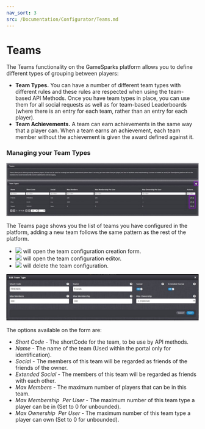 ```yaml
---
nav_sort: 3
src: /Documentation/Configurator/Teams.md
---
```


# Teams

The Teams functionality on the GameSparks platform allows you to define different types of grouping between players:
* **Team Types.** You can have a number of different team types with different rules and these rules are respected when using the team-based API Methods. Once you have team types in place, you can use them for all social requests as well as for team-based Leaderboards (where there is an entry for each team, rather than an entry for each player).
* **Team Achievements.** A team can earn achievements in the same way that a player can. When a team earns an achievement, each team member without the achievement is given the award defined against it.

### Managing your Team Types

![](img/Teams/1.jpg)

The Teams page shows you the list of teams you have configured in the platform, adding a new team follows the same pattern as the rest of the platform.

  * ![](/img/fa/plus.png) will open the team configuration creation form.
  * ![](/img/fa/edit.png) will open the team configuration editor.
  * ![](/img/fa/trash.png) will delete the team configuration.

![](img/Teams/2.jpg)

The options available on the form are:

  * *Short Code* \- The shortCode for the team, to be use by API methods.
  * *Name* \- The name of the team (Used within the portal only for identification).
  * *Social* \- The members of this team will be regarded as friends of the friends of the owner.
  * *Extended Social* \- The members of this team will be regarded as friends with each other.
  * *Max Members* \- The maximum number of players that can be in this team.
  * *Max Membership  Per User* \- The maximum number of this team type a player can be in (Set to 0 for unbounded).
  * *Max Ownership  Per User* \- The maximum number of this team type a player can own (Set to 0 for unbounded).
